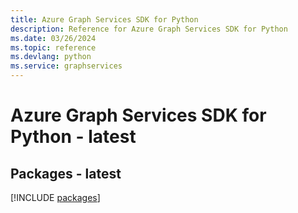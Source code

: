 ```yaml
---
title: Azure Graph Services SDK for Python
description: Reference for Azure Graph Services SDK for Python
ms.date: 03/26/2024
ms.topic: reference
ms.devlang: python
ms.service: graphservices
---
```

# Azure Graph Services SDK for Python - latest
## Packages - latest
[!INCLUDE [packages](graph-services-index.md)]